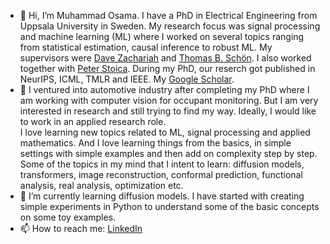 - 👋 Hi, I’m Muhammad Osama. I have a PhD in Electrical Engineering from Uppsala University in Sweden. My research focus was signal processing and machine learning (ML) where I worked on several topics ranging from statistical estimation,
  causal inference to robust ML. My supervisors were [Dave Zachariah](https://www.uu.se/en/contact-and-organisation/staff?query=N13-1398) and [Thomas B. Schön](https://user.it.uu.se/~thosc112/index.html). I also worked together with
  [Peter Stoica](https://user.it.uu.se/~ps/ps.html). During my PhD, our reserch got published in NeurIPS, ICML, TMLR and IEEE. My [Google Scholar](https://scholar.google.com/citations?user=Zca4tpwAAAAJ&hl=en).
- 👀 I ventured into automotive industry after completing my PhD where I am working with computer vision for occupant monitoring. But I am very interested in research and still trying to find my way. Ideally, I would like to work in an applied research role.  
  I love learning new topics related to ML, signal processing and applied mathematics. And I love learning things from the basics, in simple settings with simple examples and then add on complexity step by step.
  Some of the topics in my mind that I intent to learn: diffusion models, transformers, image reconstruction, conformal prediction, functional analysis, real analysis, optimization etc.  
- 🌱 I’m currently learning diffusion models. I have started with creating simple experiments in Python to understand some of the basic concepts
  on some toy examples. 
- 📫 How to reach me: [LinkedIn](https://www.linkedin.com/in/mosama182/)

<!---
mosama182/mosama182 is a ✨ special ✨ repository because its `README.md` (this file) appears on your GitHub profile.
You can click the Preview link to take a look at your changes.
--->
